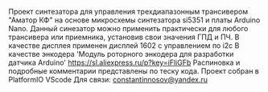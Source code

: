 Проект синтезатора для управления трехдиапазонным трансивером "Аматор КФ" на основе микросхемы синтезатора si5351 и платы Arduino Nano. Данный синезатор можно применить практически для любого трансивера или приемника, установив свои значения ГПД и ПЧ.
  В качестве дисплея применен дисплей 1602 с управлением по i2c
  В качестве энкодера 'Модуль роторного энкодера для разработки датчика Arduino' https://sl.aliexpress.ru/p?key=iFliGFb 
  Распиновка и подробные комментарии представлены по теску кода.
  Проект собран в PlatformIO VScode
  Для связи: constantinnosov@yandex.ru
